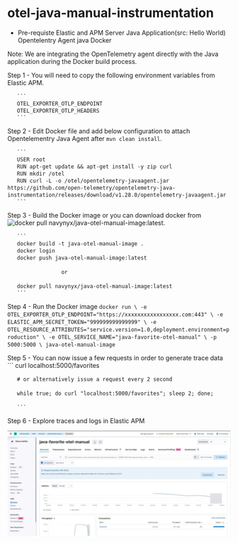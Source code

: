 # otel-java-manual-instrumentation

* Pre-requiste 
       Elastic and APM Server
       Java Application(src: Hello World)
       Opentelentry Agent java
       Docker

Note: We are integrating the OpenTelemetry agent directly with the Java application during the Docker build process.

Step 1 - You will need to copy the following environment variables from Elastic APM.

       ```
       OTEL_EXPORTER_OTLP_ENDPOINT
       OTEL_EXPORTER_OTLP_HEADERS
       ```

Step 2 - Edit Docker file and add below configuration to attach Opentelementry Java Agent after ```mvn clean install```.

       ```
       USER root
       RUN apt-get update && apt-get install -y zip curl
       RUN mkdir /otel
       RUN curl -L -o /otel/opentelemetry-javaagent.jar https://github.com/open-telemetry/opentelemetry-java-instrumentation/releases/download/v1.28.0/opentelemetry-javaagent.jar
       ```

Step 3 - Build the Docker image or you can download docker from ![ docker pull navynyx/java-otel-manual-image:latest](https://hub.docker.com/repository/docker/navynyx/java-otel-manual-image/general).

       ``` 
       docker build -t java-otel-manual-image .
       docker login
       docker push java-otel-manual-image:latest

                     or 

       docker pull navynyx/java-otel-manual-image:latest
       ```

Step 4 - Run the Docker image
       ```
       docker run \
              -e OTEL_EXPORTER_OTLP_ENDPOINT="https://xxxxxxxxxxxxxxxxx.com:443" \
              -e ELASTIC_APM_SECRET_TOKEN="999999999999999" \
              -e OTEL_RESOURCE_ATTRIBUTES="service.version=1.0,deployment.environment=production" \
              -e OTEL_SERVICE_NAME="java-favorite-otel-manual" \
              -p 5000:5000 \
              java-otel-manual-image
       ```

Step 5 - You can now issue a few requests in order to generate trace data
       ```
       curl localhost:5000/favorites

       # or alternatively issue a request every 2 second

       while true; do curl "localhost:5000/favorites"; sleep 2; done;

       ```

Step 6 - Explore traces and logs in Elastic APM

![alt Output](./img/APM.jpg)
